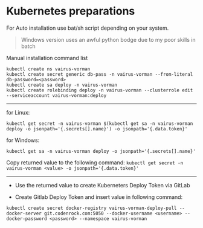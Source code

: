 # Kubernetes preparations
For Auto installation use bat/sh script depending on your system.

> Windows version uses an awful python bodge due to my poor skills in batch


Manual installation command list

```
kubectl create ns vairus-vorman
kubectl create secret generic db-pass -n vairus-vorman --from-literal db-password=<password>
kubectl create sa deploy -n vairus-vorman
kubectl create rolebinding deploy -n vairus-vorman --clusterrole edit --serviceaccount vairus-vorman:deploy
```
---
for Linux:
	
`kubectl get secret -n vairus-vorman $(kubectl get sa -n vairus-vorman deploy -o jsonpath='{.secrets[].name}') -o jsonpath='{.data.token}'`

for Windows:

`kubectl get sa -n vairus-vorman deploy -o jsonpath='{.secrets[].name}'`

Copy returned value to the following command:
`kubectl get secret -n vairus-vorman <value> -o jsonpath='{.data.token}'`

---
- Use the returned value to create Kuberneters Deploy Token via GitLab

- Create Gitlab Deploy Token and insert value in following command:

`kubectl create secret docker-registry vairus-vorman-deploy-pull --docker-server git.codenrock.com:5050 --docker-username <username> --docker-password <password> --namespace vairus-vorman`



